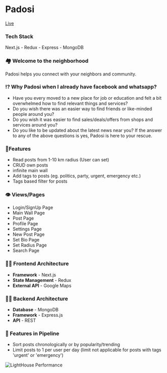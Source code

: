 # Padosi

[Live](http://padosi-frontend.vercel.app/)

### Tech Stack
Next.js - Redux - Express - MongoDB

### 🏘 Welcome to the neighborhood

Padosi helps you connect with your neighbors and community.

### ⁉ Why Padosi when I already have facebook and whatsapp?
- Have you every moved to a new place for job or education and felt a bit overwhelmed how to find relevant things and services?
- Do you wish there was an easier way to find friends or like-minded people around you?
- Do you wish it was easier to find sales/deals/offers from shops and services around you?
- Do you like to be updated about the latest news near you?
If the answer to any of the above questions is yes, Padosi is here to your rescue.

### 🌟Features
- Read posts from 1-10 km radius (User can set)
- CRUD own posts
- infinite main wall
- Add tags to posts (eg. politics, party, urgent, emergency etc.)
- Tags based filter for posts

### 👁 Views/Pages
- Login/SignUp Page
- Main Wall Page
- Post Page
- Profile Page
- Settings Page
- New Post Page
- Set Bio Page
- Set Radius Page
- Search Page

### 👨‍💻 Frontend Architecture
- **Framework** - Next.js
- **State Management** - Redux
- **External API** - Google Maps

### 👨‍💻 Backend Architecture
- **Database** - MongoDB
- **Framework** - Express.js
- **API** - REST

### 🚀 Features in Pipeline
- Sort posts chronologically or by popularity/trending
- Limit posts to 1 per user per day (limit not applicable for posts with tags 'urgent' or 'emergency')

![LightHouse Performance](https://user-images.githubusercontent.com/85797189/126058155-65f306db-7595-40da-aa2c-0bc7400f6bc2.jpg)
